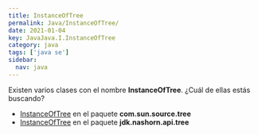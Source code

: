 ```yaml
---
title: InstanceOfTree
permalink: Java/InstanceOfTree/
date: 2021-01-04
key: JavaJava.I.InstanceOfTree
category: java
tags: ['java se']
sidebar: 
  nav: java
---
```


Existen varios clases con el nombre **InstanceOfTree**. ¿Cuál de ellas estás buscando?
<ul>
<li><a href="/Java/InstanceOfTree-com-sun-source-tree/">InstanceOfTree</a> en el paquete <strong>com.sun.source.tree</strong></li>
<li><a href="/Java/InstanceOfTree-jdk-nashorn-api-tree/">InstanceOfTree</a> en el paquete <strong>jdk.nashorn.api.tree</strong></li>
<ul>
